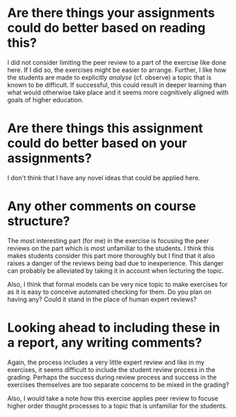 # Are there things your assignments could do better based on reading this?

I did not consider limiting the peer review to a part of the exercise like done
here. If I did so, the exercises might be easier to arrange. Further, I like
how the students are made to explicitly _analyse_ (cf. observe) a topic that is
known to be difficult. If successful, this could result in deeper learning than
what would otherwise take place and it seems more cognitively aligned with
goals of higher education.

# Are there things this assignment could do better based on your assignments?

I don't think that I have any novel ideas that could be applied here.

# Any other comments on course structure?

The most interesting part (for me) in the exercise is focusing the peer reviews
on the part which is most unfamiliar to the students. I think this makes
students consider this part more thoroughly but I find that it also raises a
danger of the reviews being bad due to inexperience. This danger can probably
be alleviated by taking it in account when lecturing the topic.

Also, I think that formal models can be very nice topic to make exercises for
as it is easy to conceive automated checking for them. Do you plan on having
any? Could it stand in the place of human expert reviews?

# Looking ahead to including these in a report, any writing comments?

Again, the process includes a very little expert review and like in my
exercises, it seems difficult to include the student review process in the
grading.  Perhaps the success during review process and success in the
exercises themselves are too separate concerns to be mixed in the grading?

Also, I would take a note how this exercise applies peer review to focuse
higher order thought processes to a topic that is unfamiliar for the students.
